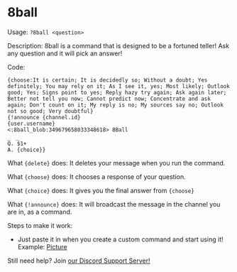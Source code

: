# 8ball
Usage: ```?8ball <question>```

Description: 8ball is a command that is designed to be a fortuned teller! Ask any question and it will pick an answer!

Code:
```{delete}
{choose:It is certain; It is decidedly so; Without a doubt; Yes definitely; You may rely on it; As I see it, yes; Most likely; Outlook good; Yes; Signs point to yes; Reply hazy try again; Ask again later; Better not tell you now; Cannot predict now; Concentrate and ask again; Don't count on it; My reply is no; My sources say no; Outlook not so good; Very doubtful}
{!announce {channel.id}                                                                                                                                                                                                                                     {user.username}                                                                                                                                                                                                                                                   <:8ball_blob:349679658033348618> 8Ball                                                                                                                                                                                                                                                            _　_                                                                                                                                                                                                                                                                  Q. $1+                                                                                                                                                                                                                                                                      A. {choice}}  
```

What ```{delete}``` does: It deletes your message when you run the command.

What ```{choose}``` does: It chooses a response of your question.

What ```{choice}``` does: It gives you the final answer from ```{choose}```

What ```{!announce}``` does: It will broadcast the message in the channel you are in, as a command.

Steps to make it work:
- Just paste it in when you create a custom command and start using it!
Example: <a href="http://prntscr.com/j2er30">Picture</a>

Still need help? Join <a href="https://discord.gg/fACYsbu">our Discord Support Server!</a>

